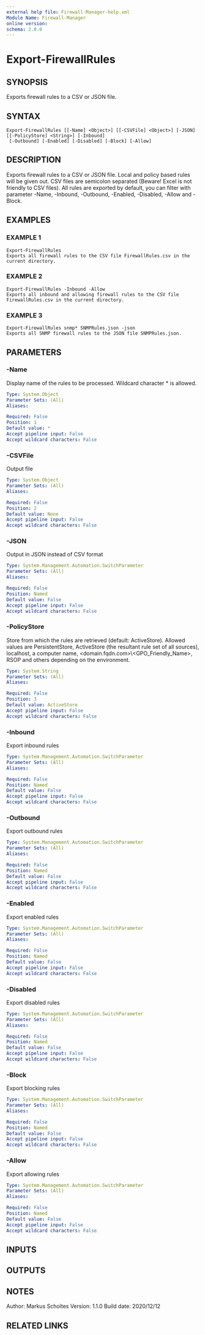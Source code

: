 ```yaml
---
external help file: Firewall-Manager-help.xml
Module Name: Firewall-Manager
online version:
schema: 2.0.0
---
```


# Export-FirewallRules

## SYNOPSIS
Exports firewall rules to a CSV or JSON file.

## SYNTAX

```
Export-FirewallRules [[-Name] <Object>] [[-CSVFile] <Object>] [-JSON] [[-PolicyStore] <String>] [-Inbound]
 [-Outbound] [-Enabled] [-Disabled] [-Block] [-Allow]
```

## DESCRIPTION
Exports firewall rules to a CSV or JSON file.
Local and policy based rules will be given out.
CSV files are semicolon separated (Beware!
Excel is not friendly to CSV files).
All rules are exported by default, you can filter with parameter -Name, -Inbound, -Outbound,
-Enabled, -Disabled, -Allow and -Block.

## EXAMPLES

### EXAMPLE 1
```
Export-FirewallRules
Exports all firewall rules to the CSV file FirewallRules.csv in the current directory.
```

### EXAMPLE 2
```
Export-FirewallRules -Inbound -Allow
Exports all inbound and allowing firewall rules to the CSV file FirewallRules.csv in the current directory.
```

### EXAMPLE 3
```
Export-FirewallRules snmp* SNMPRules.json -json
Exports all SNMP firewall rules to the JSON file SNMPRules.json.
```

## PARAMETERS

### -Name
Display name of the rules to be processed.
Wildcard character * is allowed.

```yaml
Type: System.Object
Parameter Sets: (All)
Aliases:

Required: False
Position: 1
Default value: *
Accept pipeline input: False
Accept wildcard characters: False
```

### -CSVFile
Output file

```yaml
Type: System.Object
Parameter Sets: (All)
Aliases:

Required: False
Position: 2
Default value: None
Accept pipeline input: False
Accept wildcard characters: False
```

### -JSON
Output in JSON instead of CSV format

```yaml
Type: System.Management.Automation.SwitchParameter
Parameter Sets: (All)
Aliases:

Required: False
Position: Named
Default value: False
Accept pipeline input: False
Accept wildcard characters: False
```

### -PolicyStore
Store from which the rules are retrieved (default: ActiveStore).
Allowed values are PersistentStore, ActiveStore (the resultant rule set of all sources), localhost,
a computer name, \<domain.fqdn.com\>\\\<GPO_Friendly_Name\>, RSOP and others depending on the environment.

```yaml
Type: System.String
Parameter Sets: (All)
Aliases:

Required: False
Position: 3
Default value: ActiveStore
Accept pipeline input: False
Accept wildcard characters: False
```

### -Inbound
Export inbound rules

```yaml
Type: System.Management.Automation.SwitchParameter
Parameter Sets: (All)
Aliases:

Required: False
Position: Named
Default value: False
Accept pipeline input: False
Accept wildcard characters: False
```

### -Outbound
Export outbound rules

```yaml
Type: System.Management.Automation.SwitchParameter
Parameter Sets: (All)
Aliases:

Required: False
Position: Named
Default value: False
Accept pipeline input: False
Accept wildcard characters: False
```

### -Enabled
Export enabled rules

```yaml
Type: System.Management.Automation.SwitchParameter
Parameter Sets: (All)
Aliases:

Required: False
Position: Named
Default value: False
Accept pipeline input: False
Accept wildcard characters: False
```

### -Disabled
Export disabled rules

```yaml
Type: System.Management.Automation.SwitchParameter
Parameter Sets: (All)
Aliases:

Required: False
Position: Named
Default value: False
Accept pipeline input: False
Accept wildcard characters: False
```

### -Block
Export blocking rules

```yaml
Type: System.Management.Automation.SwitchParameter
Parameter Sets: (All)
Aliases:

Required: False
Position: Named
Default value: False
Accept pipeline input: False
Accept wildcard characters: False
```

### -Allow
Export allowing rules

```yaml
Type: System.Management.Automation.SwitchParameter
Parameter Sets: (All)
Aliases:

Required: False
Position: Named
Default value: False
Accept pipeline input: False
Accept wildcard characters: False
```

## INPUTS

## OUTPUTS

## NOTES
Author: Markus Scholtes
Version: 1.1.0
Build date: 2020/12/12

## RELATED LINKS
